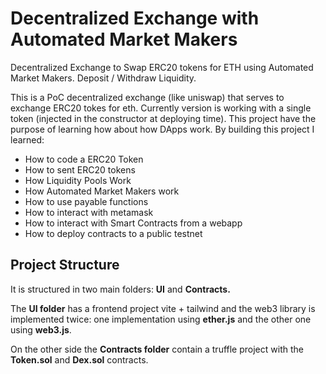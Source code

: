 # Decentralized Exchange with Automated Market Makers

Decentralized Exchange to Swap ERC20 tokens for ETH using Automated Market Makers. Deposit / Withdraw Liquidity. 


This is a PoC decentralized exchange (like uniswap) that serves to exchange ERC20 tokes for eth. Currently version is working with a single token (injected in the constructor at deploying time). This project have the purpose of learning how about how DApps work. By building this project I learned:

- How to code a ERC20 Token
- How to sent ERC20 tokens
- How Liquidity Pools Work
- How Automated Market Makers work
- How to use payable functions
- How to interact with metamask
- How to interact with Smart Contracts from a webapp
- How to deploy contracts to a public testnet

## Project Structure

It is structured in two main folders: ************************UI************************ and ************************Contracts.************************ 

The **UI folder** has a frontend project vite + tailwind and the web3 library is implemented twice: one implementation using ******************ether.js******************  and the other one using **web3.js**. 

On the other side the ********************************Contracts folder******************************** contain a truffle project with the **Token.sol** and **Dex.sol** contracts.
